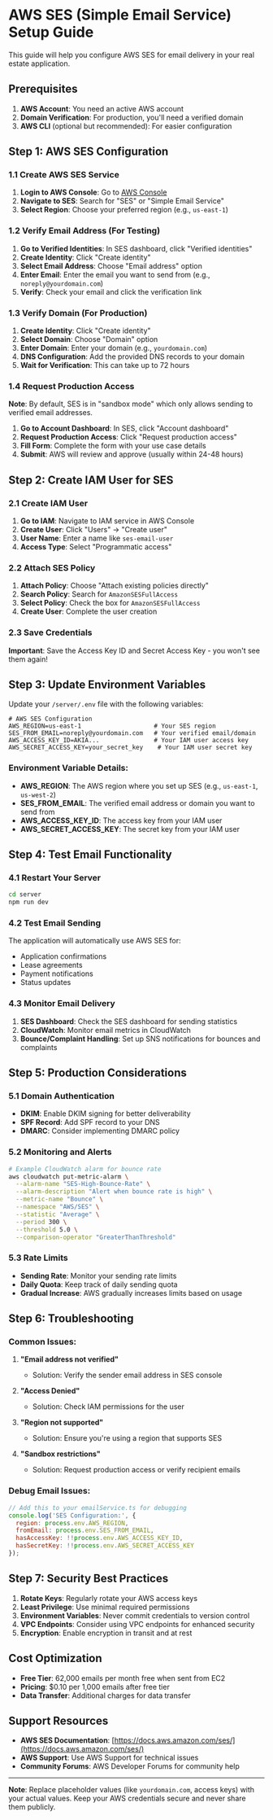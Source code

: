 # AWS SES (Simple Email Service) Setup Guide

This guide will help you configure AWS SES for email delivery in your real estate application.

## Prerequisites

1. **AWS Account**: You need an active AWS account
2. **Domain Verification**: For production, you'll need a verified domain
3. **AWS CLI** (optional but recommended): For easier configuration

## Step 1: AWS SES Configuration

### 1.1 Create AWS SES Service

1. **Login to AWS Console**: Go to [AWS Console](https://console.aws.amazon.com/)
2. **Navigate to SES**: Search for "SES" or "Simple Email Service"
3. **Select Region**: Choose your preferred region (e.g., `us-east-1`)

### 1.2 Verify Email Address (For Testing)

1. **Go to Verified Identities**: In SES dashboard, click "Verified identities"
2. **Create Identity**: Click "Create identity"
3. **Select Email Address**: Choose "Email address" option
4. **Enter Email**: Enter the email you want to send from (e.g., `noreply@yourdomain.com`)
5. **Verify**: Check your email and click the verification link

### 1.3 Verify Domain (For Production)

1. **Create Identity**: Click "Create identity"
2. **Select Domain**: Choose "Domain" option
3. **Enter Domain**: Enter your domain (e.g., `yourdomain.com`)
4. **DNS Configuration**: Add the provided DNS records to your domain
5. **Wait for Verification**: This can take up to 72 hours

### 1.4 Request Production Access

**Note**: By default, SES is in "sandbox mode" which only allows sending to verified email addresses.

1. **Go to Account Dashboard**: In SES, click "Account dashboard"
2. **Request Production Access**: Click "Request production access"
3. **Fill Form**: Complete the form with your use case details
4. **Submit**: AWS will review and approve (usually within 24-48 hours)

## Step 2: Create IAM User for SES

### 2.1 Create IAM User

1. **Go to IAM**: Navigate to IAM service in AWS Console
2. **Create User**: Click "Users" → "Create user"
3. **User Name**: Enter a name like `ses-email-user`
4. **Access Type**: Select "Programmatic access"

### 2.2 Attach SES Policy

1. **Attach Policy**: Choose "Attach existing policies directly"
2. **Search Policy**: Search for `AmazonSESFullAccess`
3. **Select Policy**: Check the box for `AmazonSESFullAccess`
4. **Create User**: Complete the user creation

### 2.3 Save Credentials

**Important**: Save the Access Key ID and Secret Access Key - you won't see them again!

## Step 3: Update Environment Variables

Update your `/server/.env` file with the following variables:

```env
# AWS SES Configuration
AWS_REGION=us-east-1                    # Your SES region
SES_FROM_EMAIL=noreply@yourdomain.com   # Your verified email/domain
AWS_ACCESS_KEY_ID=AKIA...               # Your IAM user access key
AWS_SECRET_ACCESS_KEY=your_secret_key    # Your IAM user secret key
```

### Environment Variable Details:

- **AWS_REGION**: The AWS region where you set up SES (e.g., `us-east-1`, `us-west-2`)
- **SES_FROM_EMAIL**: The verified email address or domain you want to send from
- **AWS_ACCESS_KEY_ID**: The access key from your IAM user
- **AWS_SECRET_ACCESS_KEY**: The secret key from your IAM user

## Step 4: Test Email Functionality

### 4.1 Restart Your Server

```bash
cd server
npm run dev
```

### 4.2 Test Email Sending

The application will automatically use AWS SES for:
- Application confirmations
- Lease agreements
- Payment notifications
- Status updates

### 4.3 Monitor Email Delivery

1. **SES Dashboard**: Check the SES dashboard for sending statistics
2. **CloudWatch**: Monitor email metrics in CloudWatch
3. **Bounce/Complaint Handling**: Set up SNS notifications for bounces and complaints

## Step 5: Production Considerations

### 5.1 Domain Authentication

- **DKIM**: Enable DKIM signing for better deliverability
- **SPF Record**: Add SPF record to your DNS
- **DMARC**: Consider implementing DMARC policy

### 5.2 Monitoring and Alerts

```bash
# Example CloudWatch alarm for bounce rate
aws cloudwatch put-metric-alarm \
  --alarm-name "SES-High-Bounce-Rate" \
  --alarm-description "Alert when bounce rate is high" \
  --metric-name "Bounce" \
  --namespace "AWS/SES" \
  --statistic "Average" \
  --period 300 \
  --threshold 5.0 \
  --comparison-operator "GreaterThanThreshold"
```

### 5.3 Rate Limits

- **Sending Rate**: Monitor your sending rate limits
- **Daily Quota**: Keep track of daily sending quota
- **Gradual Increase**: AWS gradually increases limits based on usage

## Step 6: Troubleshooting

### Common Issues:

1. **"Email address not verified"**
   - Solution: Verify the sender email address in SES console

2. **"Access Denied"**
   - Solution: Check IAM permissions for the user

3. **"Region not supported"**
   - Solution: Ensure you're using a region that supports SES

4. **"Sandbox restrictions"**
   - Solution: Request production access or verify recipient emails

### Debug Email Issues:

```javascript
// Add this to your emailService.ts for debugging
console.log('SES Configuration:', {
  region: process.env.AWS_REGION,
  fromEmail: process.env.SES_FROM_EMAIL,
  hasAccessKey: !!process.env.AWS_ACCESS_KEY_ID,
  hasSecretKey: !!process.env.AWS_SECRET_ACCESS_KEY
});
```

## Step 7: Security Best Practices

1. **Rotate Keys**: Regularly rotate your AWS access keys
2. **Least Privilege**: Use minimal required permissions
3. **Environment Variables**: Never commit credentials to version control
4. **VPC Endpoints**: Consider using VPC endpoints for enhanced security
5. **Encryption**: Enable encryption in transit and at rest

## Cost Optimization

- **Free Tier**: 62,000 emails per month free when sent from EC2
- **Pricing**: $0.10 per 1,000 emails after free tier
- **Data Transfer**: Additional charges for data transfer

## Support Resources

- **AWS SES Documentation**: [https://docs.aws.amazon.com/ses/](https://docs.aws.amazon.com/ses/)
- **AWS Support**: Use AWS Support for technical issues
- **Community Forums**: AWS Developer Forums for community help

---

**Note**: Replace placeholder values (like `yourdomain.com`, access keys) with your actual values. Keep your AWS credentials secure and never share them publicly.